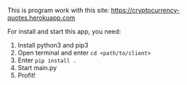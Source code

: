This is program work with this site: https://cryptocurrency-quotes.herokuapp.com

For install and start this app, you need:

1) Install python3 and pip3
2) Open terminal and enter `cd <path/to/client>`
3) Enter `pip install .`
4) Start main.py
5) Profit!
